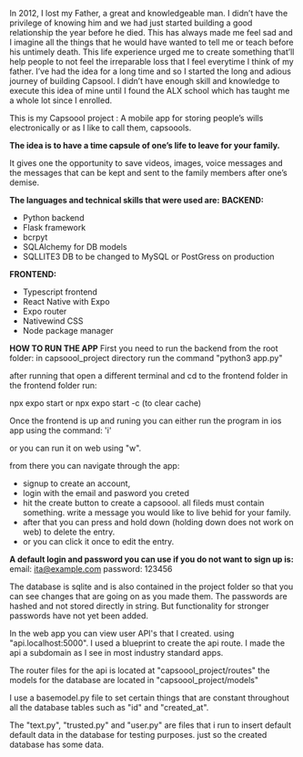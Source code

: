 In 2012, I lost my Father, a great  and knowledgeable man. 
I didn’t have the privilege of knowing him and we had just started building a good relationship the year before he died. 
This has always made me feel sad and I imagine all the things that he would have wanted to tell me or teach before his untimely death. 
This life experience urged me to create something that’ll help people to not feel the irreparable loss that I feel everytime I think of my father. 
I’ve had the idea for a long time and so I started the long and adious journey of building Capsool. 
I didn’t have enough skill and knowledge to execute this idea of mine until I found the ALX school which has taught me a whole lot since I enrolled.

This is my Capsoool project : A mobile app for storing people’s wills electronically or as I like to call them, capsoools.

**The idea is to have a time capsule of one’s life to leave for your family.**

It gives one the opportunity to save videos, images, voice messages and the messages that can be kept and sent to the family members after one’s demise.

**The languages and technical skills that were used are:**
**BACKEND:**

- Python backend
- Flask framework
- bcrpyt
- SQLAlchemy for DB models
- SQLLITE3 DB to be changed to MySQL or PostGress on production


**FRONTEND:**

- Typescript frontend
- React Native with Expo
- Expo router
- Nativewind CSS
- Node package manager

**HOW TO RUN THE APP**
First you need to run the backend from the root folder:
in capsoool_project directory run the command "python3 app.py"

after running that open a different terminal and cd to the frontend folder
in the frontend folder run:

npx expo start
or
npx expo start -c (to clear cache)

Once the frontend is up and runing you can either run the program in ios app using the command: 'i'

or you can run it on web using "w".

from there you can navigate through the app:
- signup to create an account,
- login with the email and pasword you creted
- hit the create button to create a capsoool. all fileds must contain something. write a message you would like to live behid for your family.
- after that you can press and hold down (holding down does not work on web) to delete the entry.
- or you can click it once to edit the entry.

**A default login and password you can use if you do not want to sign up is:**
email: ita@example.com
password: 123456

The database is sqlite and is also contained in the project folder so that you can see changes that are going on as you made them.
The passwords are hashed and not stored directly in string. But functionality for stronger passwords have not yet been added.

In the web app you can view user API's that I created. using "api.localhost:5000". I used a blueprint to create the api route. I made the api a subdomain as I see in most industry standard apps.

The router files for the api is located at "capsoool_project/routes" the models for the database are located in "capsoool_project/models"

I use a basemodel.py file to set certain things that are constant throughout all the database tables such as "id" and "created_at".

The "text.py", "trusted.py" and "user.py" are files that i run to insert default default data in the database for testing purposes. just so the created database has some data.
